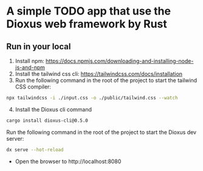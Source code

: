 # A simple TODO app that use the Dioxus web framework by Rust

## Run in your local

1. Install npm: https://docs.npmjs.com/downloading-and-installing-node-js-and-npm
2. Install the tailwind css cli: https://tailwindcss.com/docs/installation
3. Run the following command in the root of the project to start the tailwind CSS compiler:

```bash
npx tailwindcss -i ./input.css -o ./public/tailwind.css --watch
```

4. Install the Dioxus cli command

```bash
cargo install dioxus-cli@0.5.0
```

Run the following command in the root of the project to start the Dioxus dev server:

```bash
dx serve --hot-reload
```

- Open the browser to http://localhost:8080

